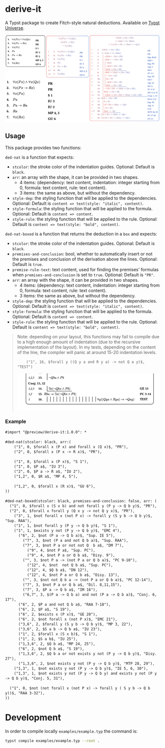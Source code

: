 # derive-it

A Typst package to create Fitch-style natural deductions. Available on [Typst Universe](https://typst.app/universe/package/derive-it).

![Image of output](examples/example.png)

## Usage

This package provides two functions:

`ded-nat` is a function that expects:
- `stcolor`: the stroke color of the indentation guides. Optional: Default is `black`.
- `arr`: an array with the shape, it can be provided in two shapes.
    - 4 items: (dependency: text content, indentation: integer starting from 0, formula: text content, rule: text content).
    - 3 items: the same as above, but without the dependency.
- `style-dep`: the styling function that will be applied to the dependencies. Optional: Default is `content => text(style: "italic", content)`.
- `style-formula`: the styling function that will be applied to the formula. Optional: Default is `content => content`.
- `style-rule`: the styling function that will be applied to the rule. Optional: Default is `content => text(style: "bold", content)`.

`ded-nat-boxed` is a function that returns the deduction in a `box` and expects:
- `stcolor`: the stroke color of the indentation guides. Optional: Default is `black`.
- `premises-and-conclusion`: bool, whether to automatically insert or not the premises and conclusion of the derivation above the lines. Optional: Default is `true`.
- `premise-rule-text`: text content, used for finding the premises' formulas when `premises-and-conclusion` is set to `true`. Optional: Default is `"PR"`.
- `arr`: an array with the shape, it can be provided in two shapes.
    - 4 items: (dependency: text content, indentation: integer starting from 0, formula: text content, rule: text content).
    - 3 items: the same as above, but without the dependency.
- `style-dep`: the styling function that will be applied to the dependencies. Optional: Default is `content => text(style: "italic", content)`.
- `style-formula`: the styling function that will be applied to the formula. Optional: Default is `content => content`.
- `style-rule`: the styling function that will be applied to the rule. Optional: Default is `content => text(style: "bold", content)`.


> Note: depending on your layout, this functions may fail to compile due to a high enough amount of indentation (due to the recursive implementation of the layout).
> In my tests, depending on the content of the line, the compiler will panic at around 15-20 indentation levels.
> ```typst
>     ("1", 16, $forall y ((Q y a and R y a) -> not Q a y)$, "TEST")
> ```
> ![Image of rendered test](examples/indentation-test.png)


### Example

```typ
#import "@preview/derive-it:1.0.0": *

#ded-nat(stcolor: black, arr:(
    ("1", 0, $forall x (P x) and forall x (Q x)$, "PR"),
    ("2", 0, $forall x (P x -> R x)$, "PR"),
  
    ("1", 0, $forall x (P x)$, "S 1"),
    ("1", 0, $P a$, "IU 3"),
    ("2", 0, $P a -> R a$, "IU 2"),
    ("1,2", 0, $R a$, "MP 4, 5"),
  
    ("1,2", 0, $forall x (R x)$, "GU 6"),
))

#ded-nat-boxed(stcolor: black, premises-and-conclusion: false, arr: (
  ("1", 0, $forall x (S x b) and not forall y (P y -> Q b y)$, "PR"),
  ("2", 0, $forall x forall y (Q x y -> not Q y x)$, "PR"),
    ("3", 1, $not forall x (not P x) -> forall y (S y b -> Q b y)$, "Sup. RAA"),
    ("1", 1, $not forall y (P y -> Q b y)$, "S 1"),
    ("1", 1, $exists y not (P y -> Q b y)$, "EMC 4"),
      ("6", 2, $not (P a -> Q b a)$, "Sup. IE 5"),
        ("7", 3, $not (P a and not Q b a)$, "Sup. RAA"),
        ("7", 3, $not P a or not not Q  b a$, "DM 7"),
          ("9", 4, $not P a$, "Sup. PC"),
          ("9", 4, $not P a or Q b a$, "Disy. 9"),
        ("", 3, $not P a -> (not P a or Q b a)$, "PC 9-10"),
          ("12", 4, $not  not Q b a$, "Sup. PC"),
          ("12", 4, $Q b a$, "DN 12"),
          ("12", 4, $not P a or Q b a$, "Disy. 13"),
        ("", 3, $not not Q b a -> (not P a or Q b a)$, "PC 12-14"),
        ("7", 3, $not P a or Q b a$, "Dil. 8,11,15"),
        ("7", 3, $P a -> Q b a$, "IM 16"),
        ("6,7", 3, $(P a -> Q b a) and not (P a -> Q b a)$, "Conj. 6, 17"),
      ("6", 2, $P a and not Q b a$, "RAA 7-18"),
      ("6", 2, $P a$, "S 19"),
      ("6", 2, $exists x (P x)$, "GE 20"),
      ("6", 2, $not forall x (not P x)$, "EMC 21"),
      ("3,6", 2, $forall y (S y b -> Q b y)$, "MP 3, 22"),
      ("3,6", 2, $S a b -> Q b a$, "IU 23"),
      ("1", 2, $forall x (S x b)$, "S 1"),
      ("1", 2, $S a b$, "IU 25"),
      ("1,3,6", 2, $Q b a$, "MP 24, 25"),
      ("6", 2, $not Q b a$, "S 19"),
      ("1,3,6", 2, $Q b a or not exists y not (P y -> Q b y)$, "Disy. 27"),
      ("1,3,6", 2, $not exists y not (P y -> Q b y)$, "MTP 28, 29"),
    ("1,3", 1, $not exists y not (P y -> Q b y)$, "IE 5, 6, 30"),
    ("1,3", 1, $not exists y not (P y -> Q b y) and exists y not (P y -> Q b y)$, "Conj. 5, 31"),

  ("1", 0, $not (not forall x (not P x) -> forall y ( S y b -> Q b y))$, "RAA 3-32"),
))
```

# Development

In order to compile locally `examples/example.typ` the command is:

```sh
typst compile examples/example.typ --root .
```
